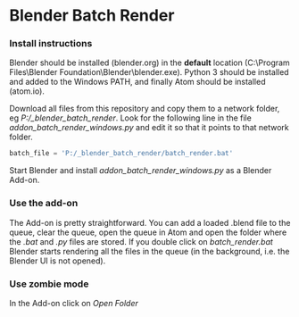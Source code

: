 # Blender Batch Render

### Install instructions

Blender should be installed (blender.org) in the **default** location (C:\Program Files\Blender Foundation\Blender\blender.exe).
Python 3 should be installed and added to the Windows PATH, and finally Atom should be installed (atom.io).

Download all files from this repository and copy them to a network folder, eg *P:/_blender_batch_render*. Look for the following line in the file *addon_batch_render_windows.py* and edit it so that it points to that network folder.
```python
batch_file = 'P:/_blender_batch_render/batch_render.bat'
```

Start Blender and install *addon_batch_render_windows.py* as a Blender Add-on.



### Use the add-on

The Add-on is pretty straightforward. You can add a loaded .blend file to the queue, clear the queue, open the queue in Atom and open the folder where the *.bat* and *.py* files are stored. If you double click on *batch_render.bat* Blender starts rendering all the files in the queue (in the background, i.e. the Blender UI is not opened).  
 

### Use zombie mode

In the Add-on click on *Open Folder*
